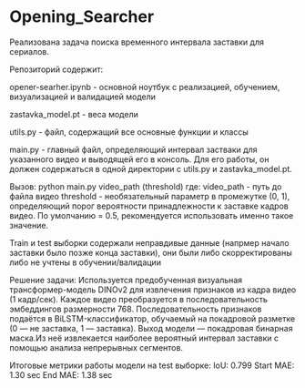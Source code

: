 # Opening_Searcher

Реализованa задача поиска временного интервала заставки для сериалов.

Репозиторий содержит:

opener-searher.ipynb - основной ноутбук с реализацией, обучением, визуализацией и валидацией модели

zastavka_model.pt - веса модели

utils.py - файл, содержащий все основные функции и классы

main.py - главный файл, определяющий интервал застваки для указанного видео и выводящей его в консоль. Для его работы, он должен содержаться в одной директории с utils.py и zastavka_model.pt.

Вызов:
python main.py video_path (threshold)
где:
  video_path - путь до файла видео
  threshold - необязательный параметр в промежутке (0, 1), определяющий порог вероятности принадлежности к заставке кадров видео. По умолчанию = 0.5, рекомендуется использовать именно такое значение.


Train и test выборки содержали неправдивые данные (напрмер начало заставки было позже конца заставки), они были либо скорректированы либо не учтены в обучении/валидации

Решение задачи:
Используется предобученная визуальная трансформер-модель DINOv2 для извлечения признаков из кадра видео (1 кадр/сек). Каждое видео преобразуется в последовательность эмбеддингов размерности 768.
Последовательность признаков подаётся в BiLSTM-классификатор, обучаемый на покадровой разметке (0 — не заставка, 1 — заставка).
Выход модели — покадровая бинарная маска.Из неё извлекается наиболее вероятный интервал заставки с помощью анализа непрерывных сегментов.

Итоговые метрики работы модели на test выборке:
IoU: 0.799
Start MAE: 1.30 sec
End MAE: 1.38 sec
